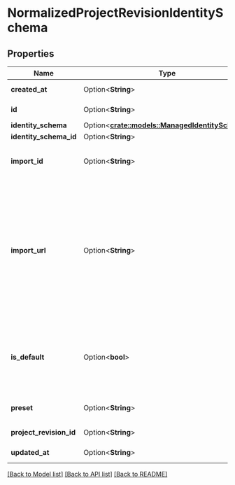 # NormalizedProjectRevisionIdentitySchema

## Properties

Name | Type | Description | Notes
------------ | ------------- | ------------- | -------------
**created_at** | Option<**String**> | The Project's Revision Creation Date | [optional][readonly]
**id** | Option<**String**> | The unique ID of this entry. | [optional]
**identity_schema** | Option<[**crate::models::ManagedIdentitySchema**](managedIdentitySchema.md)> |  | [optional]
**identity_schema_id** | Option<**String**> |  | [optional]
**import_id** | Option<**String**> | The imported (named) ID of the Identity Schema referenced in the Ory Kratos config. | [optional]
**import_url** | Option<**String**> | The ImportURL can be used to import an Identity Schema from a bse64 encoded string. In the future, this key also support HTTPS and other sources!  If you import an Ory Kratos configuration, this would be akin to the `identity.schemas.#.url` key.  The configuration will always return the import URL when you fetch it from the API. | [optional]
**is_default** | Option<**bool**> | If true sets the default schema for identities  Only one schema can ever be the default schema. If you try to add two schemas with default to true, the request will fail. | [optional]
**preset** | Option<**String**> | Use a preset instead of a custom identity schema. | [optional]
**project_revision_id** | Option<**String**> | The Revision's ID this schema belongs to | [optional]
**updated_at** | Option<**String**> | Last Time Project's Revision was Updated | [optional][readonly]

[[Back to Model list]](../README.md#documentation-for-models) [[Back to API list]](../README.md#documentation-for-api-endpoints) [[Back to README]](../README.md)


